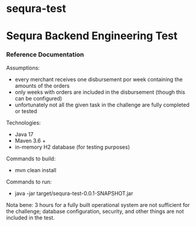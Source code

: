 # sequra-test

# Sequra Backend Engineering Test

### Reference Documentation


Assumptions:

- every merchant receives one disbursement por week containing the amounts of the orders
- only weeks with orders are included in the disbursement (though this can be configured)
- unfortunately not all the given task in the challenge are fully completed or tested

Technologies:
- Java 17
- Maven 3.6 +
- in-memory H2 database (for testing purposes)

Commands to build:
- mvn clean install

Commands to run:
- java -jar target/sequra-test-0.0.1-SNAPSHOT.jar


Nota bene:
3 hours for a fully built operational system are not sufficient for the challenge;
database configuration, security, and other things are not included in the test.




